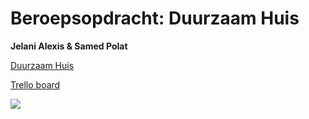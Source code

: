 # Beroepsopdracht: Duurzaam Huis

**Jelani Alexis & Samed Polat**

[Duurzaam Huis](https://samedpolat.nl/GreenHouse/)

[Trello board](https://trello.com/b/L0mcex7Z/duurzaam-huis-jelani-samed)

![](duurzaam-huis-logo.png)